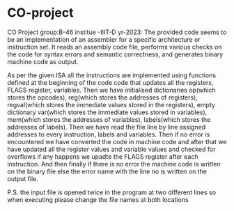 # CO-project
CO Project group:B-46 institue -IIIT-D yr-2023: The provided code seems to be an implementation of an assembler for a specific architecture or instruction set. It reads an assembly code file, performs various checks on the code for syntax errors and semantic correctness, and generates binary machine code as output.

As per the given ISA all the instructions are implemented using functions defined at the beginning of the code code that updates all the registers, FLAGS register, variables.
Then we have initialised dictionaries op(which stores the opcodes), reg(which stores the addresses of registers), regval(which stores the immediate values stored in the registers), empty dictionary var(which stores the immediate values stored in variables), mem(which stores the addresses of variables), labels(which stores the addresses of labels).
Then we have read the file line by line assigned addresses to every instruction, labels and variables.
Then if no error is encountered we have converted the code in machine code and after that we have updated all the register values and variable values and checked for overflows if any happens we upadte the FLAGS register after each instruction.
And then finally if there is no error the machine code is written on the binary file else the error name with the line no is written on the output file.

P.S. the input file is opened twice in the program at two different lines so when executing please change the file names at both locations
